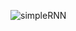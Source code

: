 ![simpleRNN](https://github.com/ElaYJ/supplement/assets/153154981/3154e5ea-87e7-4c11-8a17-165c8e270704)
